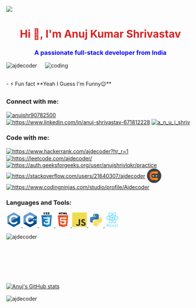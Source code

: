 ![](https://github.com/Ajdecoder/Ajdecoder/assets/123423315/dcd9b6a2-0bcf-4c8d-8c43-f972060fe100)

<h1 align="center" style="color: rgb(216, 34, 34)";>Hi 👋, I'm Anuj Kumar Shrivastav</h1>
<h3 align="center" style="color: rgb(9, 9, 248);">A passionate full-stack developer from India</h3>

<img align="right" alt="coding" width="400" src="https://user-images.githubusercontent.com/69011963/137184767-79a13ec7-1bb3-4341-a6da-3a149c9c159a.gif">
<p align="left"> <img src="https://komarev.com/ghpvc/?username=ajdecoder&label=Profile%20views&color=0e75b6&style=flat" alt="ajdecoder" /> </p>

<br>    
- ⚡ Fun fact **Yeah I Guess I'm Funny😉**

<h3 align="left">Connect with me:</h3>
<p align="left">
<a href="https://twitter.com/anujshr90782500" target="blank"><img align="center" src="https://raw.githubusercontent.com/rahuldkjain/github-profile-readme-generator/master/src/images/icons/Social/twitter.svg" alt="anujshr90782500" height="30" width="40" /></a>
<a href="https://www.linkedin.com/in/anuj-shrivastav-671812228" target="blank"><img align="center" src="https://raw.githubusercontent.com/rahuldkjain/github-profile-readme-generator/master/src/images/icons/Social/linked-in-alt.svg" alt="https://www.linkedin.com/in/anuj-shrivastav-671812228" height="30" width="40" /></a>
<a href="https://instagram.com/a_n_u_j_shriv" target="blank"><img align="center" src="https://raw.githubusercontent.com/rahuldkjain/github-profile-readme-generator/master/src/images/icons/Social/instagram.svg" alt="a_n_u_j_shriv" height="30" width="40" /></a>
</p>

<h3 align="left">Code with me:</h3>
<p>
  <a href="https://www.hackerrank.com/ajdecoder?hr_r=1" target="blank"><img align="center" src="https://raw.githubusercontent.com/rahuldkjain/github-profile-readme-generator/master/src/images/icons/Social/hackerrank.svg" alt="https://www.hackerrank.com/ajdecoder?hr_r=1" height="30" width="40" /></a>
<a href="https://leetcode.com/ajdecoder/" target="blank"><img align="center" src="https://raw.githubusercontent.com/rahuldkjain/github-profile-readme-generator/master/src/images/icons/Social/leet-code.svg" alt="https://leetcode.com/ajdecoder/" height="30" width="40" /></a>
<a href="https://auth.geeksforgeeks.org/user/anujshrivlqkr/practice" target="blank"><img align="center" src="https://raw.githubusercontent.com/rahuldkjain/github-profile-readme-generator/master/src/images/icons/Social/geeks-for-geeks.svg" alt="https://auth.geeksforgeeks.org/user/anujshrivlqkr/practice" height="30" width="40" /></a>
<a href="https://stackoverflow.com/users/21640307/ajdecoder" target="blank"><img align="center" src="https://raw.githubusercontent.com/rahuldkjain/github-profile-readme-generator/master/src/images/icons/Social/stack-overflow.svg" alt="https://stackoverflow.com/users/21640307/ajdecoder" height="30" width="40" /></a>
<a href="https://www.codingninjas.com/studio/profile/Ajdecoder" target="blank"><img align="center" src="https://github.com/Ajdecoder/Ajdecoder/blob/main/bg-cn.png" alt="https://www.codingninjas.com/studio/profile/Ajdecoder" height="40" width="40" /></a>
<a href="https://replit.com/@Ajdecoder" target="blank"><img align="center" src="https://upload.wikimedia.org/wikipedia/commons/thumb/7/78/New_Replit_Logo.svg/1200px-New_Replit_Logo.svg.png" alt="https://www.codingninjas.com/studio/profile/Ajdecoder" height="40" width="40" /></a>
</p>

<h3 align="left">Languages and Tools:</h3>
<p align="left"> <a href="https://www.cprogramming.com/" target="_blank" rel="noreferrer"> <img src="https://raw.githubusercontent.com/devicons/devicon/master/icons/c/c-original.svg" alt="c" width="40" height="40"/> </a> <a href="https://www.w3schools.com/cpp/" target="_blank" rel="noreferrer"> <img src="https://raw.githubusercontent.com/devicons/devicon/master/icons/cplusplus/cplusplus-original.svg" alt="cplusplus" width="40" height="40"/> </a> <a href="https://www.w3schools.com/css/" target="_blank" rel="noreferrer"> <img src="https://raw.githubusercontent.com/devicons/devicon/master/icons/css3/css3-original-wordmark.svg" alt="css3" width="40" height="40"/> </a> <a href="https://www.w3.org/html/" target="_blank" rel="noreferrer"> <img src="https://raw.githubusercontent.com/devicons/devicon/master/icons/html5/html5-original-wordmark.svg" alt="html5" width="40" height="40"/> </a> <a href="https://developer.mozilla.org/en-US/docs/Web/JavaScript" target="_blank" rel="noreferrer"> <img src="https://raw.githubusercontent.com/devicons/devicon/master/icons/javascript/javascript-original.svg" alt="javascript" width="40" height="40"/> </a> <a href="https://www.python.org" target="_blank" rel="noreferrer"> <img src="https://raw.githubusercontent.com/devicons/devicon/master/icons/python/python-original.svg" alt="python" width="40" height="40"/> </a> <a href="https://reactjs.org/" target="_blank" rel="noreferrer"> <img src="https://raw.githubusercontent.com/devicons/devicon/master/icons/react/react-original-wordmark.svg" alt="react" width="40" height="40"/> </a> </p>

<p><img align="left" src="https://github-readme-stats.vercel.app/api/top-langs?username=ajdecoder&show_icons=true&locale=en&layout=compact" alt="ajdecoder" /></p>

<br>
<br>
<br>
<br>
<br>
<br>
<br>

[![Anuj's GitHub stats](https://github-readme-stats.vercel.app/api?username=Ajdecoder&show_icons=true&theme=radical)](https://github.com/Ajdecoder/github-readme-stats)


<p><img align="center" src="https://github-readme-streak-stats.herokuapp.com/?user=ajdecoder&" alt="ajdecoder" height="280" /></p>
